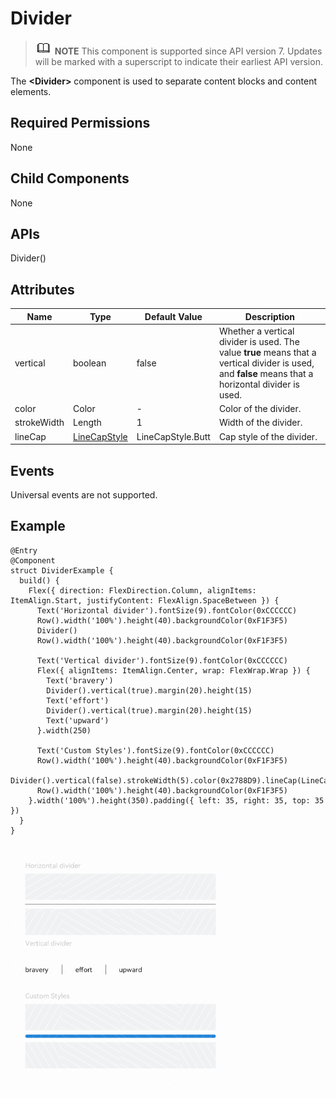 # Divider


> ![icon-note.gif](public_sys-resources/icon-note.gif) **NOTE**
> This component is supported since API version 7. Updates will be marked with a superscript to indicate their earliest API version.


The **&lt;Divider&gt;** component is used to separate content blocks and content elements.


## Required Permissions

None


## Child Components

None


## APIs

Divider()


## Attributes

| Name | Type | Default Value | Description |
| -------- | -------- | -------- | -------- |
| vertical | boolean | false | Whether a vertical divider is used. The value **true** means that a vertical divider is used, and **false** means that a horizontal divider is used. |
| color | Color | - | Color of the divider. |
| strokeWidth | Length | 1 | Width of the divider. |
| lineCap | [LineCapStyle](ts-appendix-enums.md#linecapstyle-enums) | LineCapStyle.Butt | Cap style of the divider. |


## Events

Universal events are not supported.


## Example


```
@Entry
@Component
struct DividerExample {
  build() {
    Flex({ direction: FlexDirection.Column, alignItems: ItemAlign.Start, justifyContent: FlexAlign.SpaceBetween }) {
      Text('Horizontal divider').fontSize(9).fontColor(0xCCCCCC)
      Row().width('100%').height(40).backgroundColor(0xF1F3F5)
      Divider()
      Row().width('100%').height(40).backgroundColor(0xF1F3F5)

      Text('Vertical divider').fontSize(9).fontColor(0xCCCCCC)
      Flex({ alignItems: ItemAlign.Center, wrap: FlexWrap.Wrap }) {
        Text('bravery')
        Divider().vertical(true).margin(20).height(15)
        Text('effort')
        Divider().vertical(true).margin(20).height(15)
        Text('upward')
      }.width(250)

      Text('Custom Styles').fontSize(9).fontColor(0xCCCCCC)
      Row().width('100%').height(40).backgroundColor(0xF1F3F5)
      Divider().vertical(false).strokeWidth(5).color(0x2788D9).lineCap(LineCapStyle.Round)
      Row().width('100%').height(40).backgroundColor(0xF1F3F5)
    }.width('100%').height(350).padding({ left: 35, right: 35, top: 35 })
  }
}
```

![en-us_image_0000001257058407](figures/en-us_image_0000001257058407.png)
